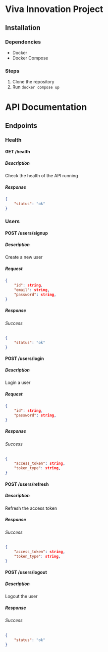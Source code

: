 # Viva Innovation Project
## Installation
### Dependencies
- Docker
- Docker Compose
### Steps
1. Clone the repository
2. Run `docker compose up`

# API Documentation
## Endpoints
### Health
#### GET /health
##### Description
Check the health of the API running
##### Response
```json
{
    "status": "ok"
}
```
### Users
#### POST /users/signup
##### Description
Create a new user
##### Request
```json
{
    "id": string,
    "email": string,
    "password": string,
}
```
##### Response
###### Success
```json
{
    "status": "ok"
}
```
#### POST /users/login
##### Description
Login a user
##### Request
```json
{
    "id": string,
    "password": string,
}
```
##### Response
###### Success
```json
{
    "access_token": string,
    "token_type": string,
}
```
#### POST /users/refresh
##### Description
Refresh the access token
##### Response
###### Success
```json
{
    "access_token": string,
    "token_type": string,
}
```
#### POST /users/logout
##### Description
Logout the user
##### Response
###### Success
```json
{
    "status": "ok"
}
```
